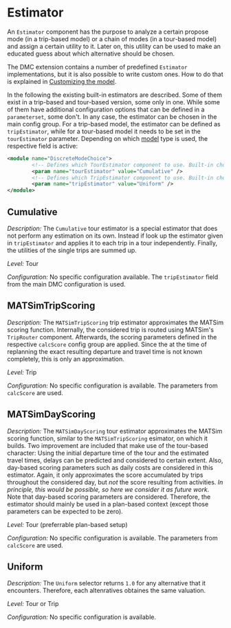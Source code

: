 # Estimator

An `Estimator` component has the purpose to analyze a certain propose mode (in a trip-based model) or a chain of modes (in a tour-based model) and assign a certain utility to it. Later on, this utility can be used to make an educated guess about which alternative should be chosen.

The DMC extension contains a number of predefined `Estimator` implementations, but it is also possible to write custom ones. How to do that is explained in [Customizing the model](../Customizing.md).

In the following the existing built-in estimators are described. Some of them exist in a trip-based and tour-based version, some only in one. While some of them have additional configuration options that can be defined in a `parameterset`, some don't. In any case, the estimator can be chosen in the main config group. For a trip-based model, the estimator can be defined as `tripEstimator`, while for a tour-based model it needs to be set in the `tourEstimator` parameter. Depending on which [model](Model.md) type is used, the respective field is active:

```xml
<module name="DiscreteModeChoice">
		<!-- Defines which TourEstimator component to use. Built-in choices: ... -->
		<param name="tourEstimator" value="Cumulative" />
		<!-- Defines which TripEstimator component to use. Built-in choices: ... -->
		<param name="tripEstimator" value="Uniform" />
</module>
```

## Cumulative

*Description:* The `Cumulative` tour estimator is a special estimator that does not perform any estimation on its own. Instead if look up the estimator given in `tripEstimator` and applies it to each trip in a tour independently. Finally, the utilities of the single trips are summed up.

*Level:* Tour

*Configuration:*
No specific configuration available. The `tripEstimator` field from the main DMC configuration is used.

## MATSimTripScoring

*Description:* The `MATSimTripScoring` trip estimator approximates the MATSim scoring function. Internally, the considered trip is routed using MATSim's `TripRouter` component. Afterwards, the scoring parameters defined in the respective `calcScore` config group are applied. Since the at the time of replanning the exact resulting departure and travel time is not known completely, this is only an approximation. 

*Level:* Trip

*Configuration:*
No specific configuration is available. The parameters from `calcScore` are used.

## MATSimDayScoring

*Description:* The `MATSimDayScoring` tour estimator approximates the MATSim scoring function, similar to the `MATSimTripScoring` esimator, on which it builds. Two improvement are included that make use of the tour-based character: Using the initial departure time of the tour and the estimated travel times, delays can be predicted and considered to certain extent. Also, day-based scoring parameters such as daily costs are considered in this estimator. Again, it only approximates the score accumulated by trips throughout the considered day, but *not* the score resulting from activities. *In principle, this would be possible, so here we consider it as future work*. Note that day-based scoring parameters are considered. Therefore, the estimator should mainly be used in a plan-based context (except those parameters can be expected to be zero).

*Level:* Tour (preferrable plan-based setup)

*Configuration:*
No specific configuration is available. The parameters from `calcScore` are used.

## Uniform

*Description:* The `Uniform` selector returns `1.0` for any alternative that it encounters. Therefore, each altenratives obtaines the same valuation.

*Level:* Tour or Trip

*Configuration:*
No specific configuration is available.